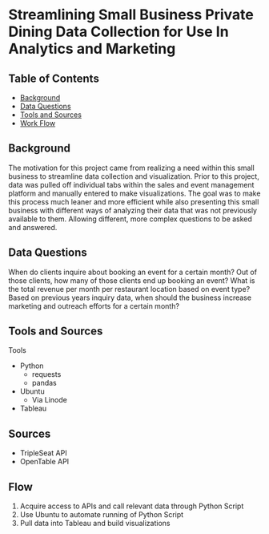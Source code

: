 # Streamlining Small Business Private Dining Data Collection for Use In Analytics and Marketing

## Table of Contents

* [Background](#Background)
* [Data Questions](#Data-Questions)
* [Tools and Sources](#Tools-and-Sources)
* [Work Flow](#Flow)


## Background

The motivation for this project came from realizing a need within this small business to streamline data collection and visualization.  Prior to this project, data was pulled off individual tabs within the sales and event management platform and manually entered to make visualizations.  The goal was to make this process much leaner and more efficient while also presenting this small business with different ways of analyzing their data that was not previously available to them.  Allowing different, more complex questions to be asked and answered.

## Data Questions

When do clients inquire about booking an event for a certain month?  Out of those clients, how many of those clients end up booking an event?  What is the total revenue per month per restaurant location based on event type?  Based on previous years inquiry data, when should the business increase marketing and outreach efforts for a certain month?  

## Tools and Sources

Tools
* Python
  - requests
  - pandas
* Ubuntu
  - Via Linode
* Tableau

## Sources
* TripleSeat API
* OpenTable API

## Flow
1. Acquire access to APIs and call relevant data through Python Script
2. Use Ubuntu to automate running of Python Script
3. Pull data into Tableau and build visualizations


